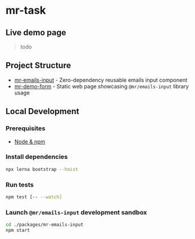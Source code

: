 # mr-task

## Live demo page

> todo

## Project Structure

- [mr-emails-input](./packages/mr-emails-input) - Zero-dependency reusable emails input component
- [mr-demo-form](./packages/demo-form) - Static web page showcasing `@mr/emails-input` library usage

## Local Development

### Prerequisites

- [Node & npm](https://nodejs.org/en/download/)

### Install dependencies

```sh
npx lerna bootstrap --hoist
```

### Run tests

```sh
npm test [-- --watch]
```

### Launch `@mr/emails-input` development sandbox

```sh
cd ./packages/mr-emails-input
npm start
```
